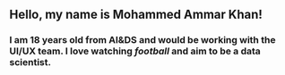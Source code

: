 ## Hello, my name is Mohammed Ammar Khan!
### I am 18 years old from AI&DS and would be working with the **UI/UX team**. I love watching *football* and aim to be a **data scientist**.